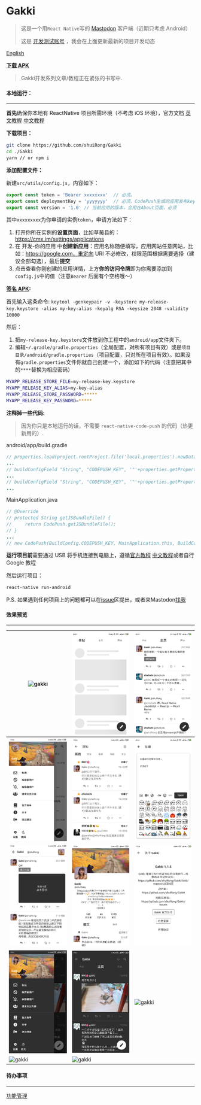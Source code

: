 # Gakki

> 这是一个用`React Native`写的 [Mastodon](https://joinmastodon.org/) 客户端（近期只考虑 Android）
>
> 这是 [开发测试账号](https://cmx.im/web/accounts/81232) ，我会在上面更新最新的项目开发动态

[English](./README.md)

**[下载 APK](https://github.com/shuiRong/Gakki/releases)**

> Gakki开发系列文章/教程正在紧张的书写中.



#### 本地运行：

---

**首先**确保你本地有 ReactNative 项目所需环境（不考虑 iOS 环境），官方文档 [英文教程](https://facebook.github.io/react-native/docs/getting-started) [中文教程](https://reactnative.cn/docs/0.51/getting-started/)

**下载项目：**

```bash
git clone https://github.com/shuiRong/Gakki
cd ./Gakki
yarn // or npm i
```

**添加配置文件：**

新建`src/utils/config.js`，内容如下：

```javascript
export const token = 'Bearer xxxxxxxx'  // 必须。
export const deploymentKey = 'yyyyyyy'  // 必须。CodePush生成的应用发布key，更多详情自行查文档 https://github.com/Microsoft/react-native-code-push
export const version = '1.0' // 当前应用的版本，会用在About页面，必须
```

其中`xxxxxxxxx`为你申请的实例`token`，申请方法如下：

1. 打开你所在实例的**设置页面**，比如草莓县的：https://cmx.im/settings/applications
2. 在 开发-你的应用 中**创建新应用**：应用名称随便填写，应用网站任意网站，比如：https://google.com，重定向 URI 不必修改，权限范围根据需要选择（建议全部勾选），最后**提交**
3. 点击查看你刚创建的应用详情，上方**你的访问令牌**即为你需要添加到`config.js`中的值（注意`Bearer` 后面有个空格哦～）



**[签名 APK](https://reactnative.cn/docs/signed-apk-android):**

首先输入这条命令: `keytool -genkeypair -v -keystore my-release-key.keystore -alias my-key-alias -keyalg RSA -keysize 2048 -validity 10000`

然后：

1. 把`my-release-key.keystore`文件放到你工程中的`android/app`文件夹下。
2. 编辑`~/.gradle/gradle.properties`（全局配置，对所有项目有效）或是`项目目录/android/gradle.properties`（项目配置，只对所在项目有效）。如果没有`gradle.properties`文件你就自己创建一个，添加如下的代码（注意把其中的`****`替换为相应密码）

```bash
MYAPP_RELEASE_STORE_FILE=my-release-key.keystore
MYAPP_RELEASE_KEY_ALIAS=my-key-alias
MYAPP_RELEASE_STORE_PASSWORD=*****
MYAPP_RELEASE_KEY_PASSWORD=*****
```



**注释掉一些代码:**

> 因为你只是本地运行的话，不需要 `react-native-code-push` 的代码（热更新用的）.

android/app/build.gradle

```java
// properties.load(project.rootProject.file('local.properties').newDataInputStream())
...
// buildConfigField "String", "CODEPUSH_KEY", '"'+properties.getProperty("code_push_key_staging")+'"'
...
// buildConfigField "String", "CODEPUSH_KEY", '"'+properties.getProperty("code_push_key_production")+'"'
...
```



MainApplication.java

```java
// @Override
// protected String getJSBundleFile() {
//     return CodePush.getJSBundleFile();
// }
...
// new CodePush(BuildConfig.CODEPUSH_KEY, MainApplication.this, BuildConfig.DEBUG)
```



**运行项目前**需要通过 USB 将手机连接到电脑上，遵循[官方教程](https://facebook.github.io/react-native/docs/running-on-device) [中文教程](https://reactnative.cn/docs/0.51/getting-started/)或者自行 Google 教程

然后运行项目：

```bash
react-native run-android
```

P.S. 如果遇到任何项目上的问题都可以在[issue](https://github.com/shuiRong/Gakki/issues)区提出，或者来Mastodon[找我](https://cmx.im/web/accounts/81232)




#### 效果预览

---
| ![gakki](./preview/1.png) | ![gakki](./preview/2.png) |![gakki](./preview/3.png)  |
|-|-|-|
|  ![gakki](./preview/4.png)   |   ![gakki](./preview/5.png)   |   ![gakki](./preview/6.png)   |
|   ![gakki](./preview/7.png)   | ![gakki](./preview/8.png)     |   ![gakki](./preview/9.png)    |
|  ![gakki](./preview/10.png)    |  ![gakki](./preview/11.png)    |  ![gakki](./preview/12.png)    |
|![gakki](./preview/13.png) | ![gakki](./preview/14.png)| |




#### 待办事项

---

[功能管理](https://github.com/shuiRong/Gakki/projects/2)